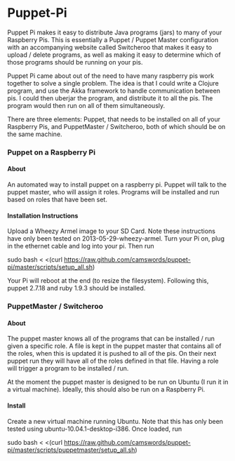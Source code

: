 

# Puppet-Pi #

Puppet Pi makes it easy to distribute Java programs (jars) to many of your Raspberry Pis. This is essentially a Puppet / Puppet Master configuration with an accompanying website called Switcheroo that makes it easy to upload / delete programs, as well as making it easy to determine which of those programs should be running on your pis.

Puppet Pi came about out of the need to have many raspberry pis work together to solve a single problem. The idea is that I could write a Clojure program, and use the Akka framework to handle communication between pis. I could then uberjar the program, and distribute it to all the pis. The program would then run on all of them simultaneously.


There are three elements: Puppet, that needs to be installed on all of your Raspberry Pis, and PuppetMaster / Switcheroo, both of which should be on the same machine.


### Puppet on a Raspberry Pi ###

#### About ####
An automated way to install puppet on a raspberry pi. Puppet will talk to the puppet master, who will assign it roles. Programs will be installed and run based on roles that have been set.

#### Installation Instructions ####

Upload a Wheezy Armel image to your SD Card. Note these instructions have only been tested on 2013-05-29-wheezy-armel. Turn your Pi on, plug in the ethernet cable and log into your pi. Then run

sudo bash < <(curl https://raw.github.com/camswords/puppet-pi/master/scripts/setup_all.sh)

Your Pi will reboot at the end (to resize the filesystem). Following this, puppet 2.7.18 and ruby 1.9.3 should be installed.



### PuppetMaster / Switcheroo ###

#### About ####
The puppet master knows all of the programs that can be installed / run given a specific role. A file is kept in the puppet master that contains all of the roles, when this is updated it is pushed to all of the pis. On their next puppet run they will have all of the roles defined in that file. Having a role will trigger a program to be installed / run.

At the moment the puppet master is designed to be run on Ubuntu (I run it in a virtual machine). Ideally, this should also be run on a Raspberry Pi.

#### Install ####
Create a new virtual machine running Ubuntu. Note that this has only been tested using ubuntu-10.04.1-desktop-i386. Once loaded, run

sudo bash < <(curl https://raw.github.com/camswords/puppet-pi/master/scripts/puppetmaster/setup_all.sh)




